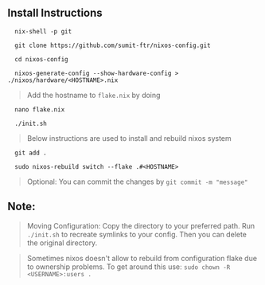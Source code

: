 ## Install Instructions
```
  nix-shell -p git
```
```
  git clone https://github.com/sumit-ftr/nixos-config.git
```
```
  cd nixos-config
```
```
  nixos-generate-config --show-hardware-config > ./nixos/hardware/<HOSTNAME>.nix
```
> Add the hostname to `flake.nix` by doing
```
  nano flake.nix
```
```
  ./init.sh
```
> Below instructions are used to install and rebuild nixos system
```
  git add .
```
```
  sudo nixos-rebuild switch --flake .#<HOSTNAME>
```
> Optional: You can commit the changes by `git commit -m "message"`

## Note:
> Moving Configuration: Copy the directory to your preferred path. Run `./init.sh` to recreate symlinks to your config. Then you can delete the original directory.

> Sometimes nixos doesn't allow to rebuild from configuration flake due to ownership problems. To get around this use: `sudo chown -R <USERNAME>:users .`
